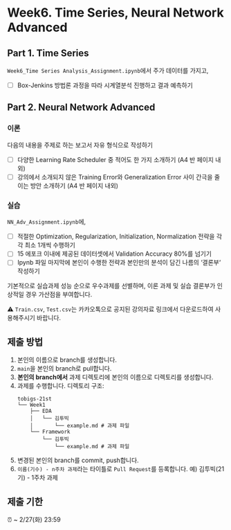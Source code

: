 # Week6. Time Series, Neural Network Advanced

## Part 1. Time Series

`Week6_Time Series Analysis_Assignment.ipynb`에서 주가 데이터를 가지고,

- [ ] Box-Jenkins 방법론 과정을 따라 시계열분석 진행하고 결과 예측하기

## Part 2. Neural Network Advanced
### 이론

다음의 내용을 주제로 하는 보고서 자유 형식으로 작성하기

- [ ] 다양한 Learning Rate Scheduler 중 적어도 한 가지 소개하기 (A4 반 페이지 내외)
- [ ] 강의에서 소개되지 않은 Training Error와 Generalization Error 사이 간극을 줄이는 방안 소개하기 (A4 반 페이지 내외)

### 실습
`NN_Adv_Assignment.ipynb`에,

- [ ] 적절한 Optimization, Regularization, Initialization, Normalization 전략을 각각 최소 1개씩 수행하기
- [ ] 15 에포크 이내에 제공된 데이터셋에서 Validation Accuracy 80%를 넘기기
- [ ] Ipynb 파일 마지막에 본인이 수행한 전략과 본인만의 분석이 담긴 나름의 ‘결론부‘ 작성하기

기본적으로 실습과제 성능 순으로 우수과제를 선별하며, 이론 과제 및 실습 결론부가 인상적일 경우 가산점을 부여합니다.

⚠️ `Train.csv`, `Test.csv`는 카카오톡으로 공지된 강의자료 링크에서 다운로드하여 사용해주시기 바랍니다.

## 제출 방법
1. 본인의 이름으로 branch를 생성합니다.
2. `main`을 본인의 branch로 pull합니다.
3. **본인의 branch에서** 과제 디렉토리에 본인의 이름으로 디렉토리를 생성합니다.
4. 과제를 수행합니다. 디렉토리 구조:
   ```
   tobigs-21st
   └── Week1
       ├── EDA
       │   └── 김투빅
       │       └── example.md # 과제 파일
       └── Framework
           └── 김투빅
               └── example.md # 과제 파일
   ```
5. 변경된 본인의 branch를 commit, push합니다.
6. `이름(기수) - n주차 과제`라는 타이틀로 `Pull Request`를 등록합니다. 예) 김투빅(21기) - 1주차 과제

## 제출 기한
⏰ ~ 2/27(화) 23:59
